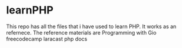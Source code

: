 # learnPHP
This repo has all the files that i have used to learn PHP. It works as an refernece.
The reference materials are
Programming with Gio
freecodecamp
laracast
php docs
